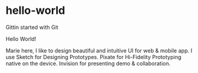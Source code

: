 # hello-world
Gittin started with Git

Hello World!

Marie here, I like to design beautiful and intuitive UI for web & mobile app.
I use Sketch for Designing Prototypes. 
Pixate for Hi-Fidelity Prototyping native on the device. 
Invision for presenting demo & collaboration.
